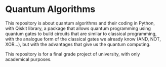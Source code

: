 # Quantum Algorithms
 
This repository is about quantum algorithms and their coding in Python, with Qiskit library, a package that allows quantum programming using quantum gates to build circuits that are similar to classical programming, with the analogue form of the classical gates we already know (AND, NOT, XOR...), but with the advantages that give us the quantum computing.

This repository is for a final grade project of university, with only academical purposes.
